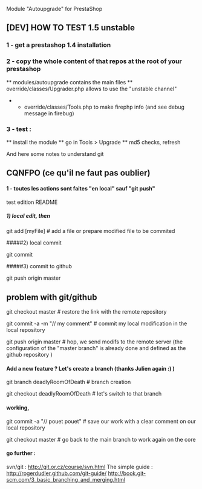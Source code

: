 Module "Autoupgrade" for PrestaShop
## [DEV] HOW TO TEST 1.5 unstable
### 1 - get a prestashop 1.4 installation

### 2 - copy the whole content of that repos at the root of your prestashop
** modules/autoupgrade contains the main files
** override/classes/Upgrader.php allows to use the "unstable channel"
*	- override/classes/Tools.php to make firephp info (and see debug message in firebug)

### 3 - test :
** install the module
** go in Tools > Upgrade
** md5 checks, refresh

And here some notes to understand git

CQNFPO (ce qu'il ne faut pas oublier)
-------

#### 1 - toutes les actions sont faites "en local" sauf "git push"

test edition README

##### 1) local edit, then

git add [myFile] # add a file or prepare modified file to be commited

#####2) local commit

git commit 

#####3) commit to github

git push origin master


 problem with git/github
-------------------------

git checkout master # restore the link with the remote repository

git commit -a -m "// my comment" # commit my local modification in the local repository

git push origin master # hop, we send modifs to the remote server (the configuration of the "master branch" is already done and defined as the github repository )


#### Add a new feature ? Let's create a branch (thanks Julien again :) )

git branch deadlyRoomOfDeath # branch creation

git checkout deadlyRoomOfDeath # let's switch to that branch

#### working, 

git commit -a "// pouet pouet" # save our work with a clear comment on our local repository

git checkout master # go back to the main branch to work again on the core


#### go further : 
svn/git : http://git.or.cz/course/svn.html
The simple guide : http://rogerdudler.github.com/git-guide/
http://book.git-scm.com/3_basic_branching_and_merging.html


